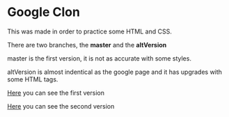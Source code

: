 # Google Clon

This was made in order to practice some HTML and CSS.

There are two branches, the **master** and the **altVersion**

master is the first version, it is not as accurate with some styles.

altVersion is almost indentical as the google page and it has upgrades with some HTML tags.

[Here]() you can see the first version

[Here]() you can see the second version
